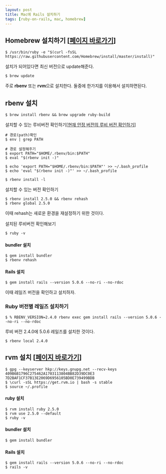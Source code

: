 ```yaml
---
layout: post
title: Mac에 Rails 설치하기
tags: [ruby-on-rails, mac, homebrew]
---
```


## Homebrew 설치하기 [[페이지 바로가기](https://brew.sh/index_ko.html)]
```
$ /usr/bin/ruby -e "$(curl -fsSL https://raw.githubusercontent.com/Homebrew/install/master/install)"
```

설치가 되어있다면 최신 버전으로 update해준다.
```
$ brew update
```


주로 **rbenv** 또는 **rvm**으로 설치한다. 둘중에 한가지를 이용해서 설치하면된다.

## rbenv 설치

```
$ brew install rbenv && brew upgrade ruby-build
```

설치할 수 있는 루비버전 확인하기[[현재 안정 버전의 루비 버전 확인하기](https://www.ruby-lang.org/ko/downloads/)]
```
# 경로(path)확인
$ env | grep PATH

# 경로 설정해주기
$ export PATH="$HOME/.rbenv/bin:$PATH"
$ eval "$(rbenv init -)"
```

```
$ echo 'export PATH="$HOME/.rbenv/bin:$PATH"' >> ~/.bash_profile
$ echo 'eval "$(rbenv init -)"' >> ~/.bash_profile
```

```
$ rbenv install -l
```
설치할 수 있는 버전 확인하기

```
$ rbenv install 2.5.0 && rbenv rehash
$ rbenv global 2.5.0
```
이때 rehash는 새로운 환경을 재설정하기 위한 것이다.

설치된 루비버전 확인해보기
```
$ ruby -v
```

#### bundler 설치
```
$ gem install bundler
$ rbenv rehash
```

#### Rails 설치
```
$ gem install rails --version 5.0.6 --no-ri --no-rdoc
```
이때 레일즈 버전을 확인하고 설치하자.

### Ruby 버전별 레일즈 설치하기

```
$ % RBENV_VERSION=2.4.0 rbenv exec gem install rails --version 5.0.6 --no-ri --no-rdoc
```

루비 버전 2.4.0에 5.0.6 레일즈를 설치한 것이다.

```
$ rbenv local 2.4.0
```


## rvm 설치 [[페이지 바로가기](https://rvm.io/)]

```
$ gpg --keyserver hkp://keys.gnupg.net --recv-keys 409B6B1796C275462A1703113804BB82D39DC0E3 7D2BAF1CF37B13E2069D6956105BD0E739499BDB
$ \curl -sSL https://get.rvm.io | bash -s stable
$ source ~/.profile
```

#### ruby 설치
```
$ rvm install ruby 2.5.0
$ rvm use 2.5.0 --default
$ ruby -v
```

#### bundler 설치
```
$ gem install bundler
```

#### Rails 설치
```
$ gem install rails --version 5.0.6 --no-ri --no-rdoc
$ rails -v
```

